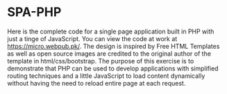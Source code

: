 # SPA-PHP
Here is the complete code for a single page application built in PHP with just a tinge of JavaScript. 
You can view the code at work at https://micro.webpub.pk/.
The design is inspired by Free HTML Templates as well as open source images are credited to the original author of the template in html/css/bootstrap.
The purpose of this exercise is to demonstrate that PHP can be used to develop applications with simplified routing techniques and a little JavaScript to load content dynamically without having the need to reload entire page at each request.
